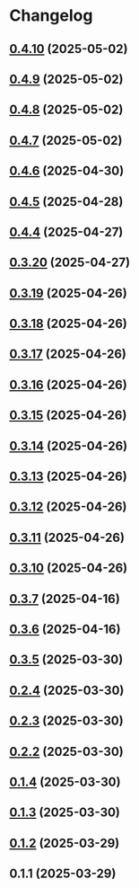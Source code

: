 # Changelog

## [0.4.10](https://github.com/UbiHome/UbiHome/compare/v0.4.9...ubihome-web_server-v0.4.10) (2025-05-02)

## [0.4.9](https://github.com/UbiHome/UbiHome/compare/v0.4.8...ubihome-web_server-v0.4.9) (2025-05-02)

## [0.4.8](https://github.com/UbiHome/UbiHome/compare/v0.4.7...ubihome-web_server-v0.4.8) (2025-05-02)

## [0.4.7](https://github.com/DanielHabenicht/UbiHome/compare/v0.4.6...ubihome-web_server-v0.4.7) (2025-05-02)

## [0.4.6](https://github.com/DanielHabenicht/UbiHome/compare/v0.4.5...ubihome-web_server-v0.4.6) (2025-04-30)

## [0.4.5](https://github.com/DanielHabenicht/UbiHome/compare/v0.4.4...ubihome-web_server-v0.4.5) (2025-04-28)

## [0.4.4](https://github.com/DanielHabenicht/UbiHome/compare/v0.3.20...ubihome-web_server-v0.4.4) (2025-04-27)

## [0.3.20](https://github.com/DanielHabenicht/UbiHome/compare/v0.3.19...ubihome-web_server-v0.3.20) (2025-04-27)

## [0.3.19](https://github.com/DanielHabenicht/UbiHome/compare/v0.3.18...ubihome-web_server-v0.3.19) (2025-04-26)

## [0.3.18](https://github.com/DanielHabenicht/UbiHome/compare/v0.3.17...ubihome-web_server-v0.3.18) (2025-04-26)

## [0.3.17](https://github.com/DanielHabenicht/UbiHome/compare/v0.3.16...ubihome-web_server-v0.3.17) (2025-04-26)

## [0.3.16](https://github.com/DanielHabenicht/UbiHome/compare/v0.3.15...ubihome-web_server-v0.3.16) (2025-04-26)

## [0.3.15](https://github.com/DanielHabenicht/UbiHome/compare/v0.3.14...ubihome-web_server-v0.3.15) (2025-04-26)

## [0.3.14](https://github.com/DanielHabenicht/UbiHome/compare/v0.3.13...ubihome-web_server-v0.3.14) (2025-04-26)

## [0.3.13](https://github.com/DanielHabenicht/UbiHome/compare/v0.3.12...ubihome-web_server-v0.3.13) (2025-04-26)

## [0.3.12](https://github.com/DanielHabenicht/UbiHome/compare/v0.3.11...ubihome-web_server-v0.3.12) (2025-04-26)

## [0.3.11](https://github.com/DanielHabenicht/UbiHome/compare/v0.3.10...ubihome-web_server-v0.3.11) (2025-04-26)

## [0.3.10](https://github.com/DanielHabenicht/UbiHome/compare/v0.3.7...ubihome-web_server-v0.3.10) (2025-04-26)

## [0.3.7](https://github.com/DanielHabenicht/UbiHome/compare/v0.3.6...ubihome-web_server-v0.3.7) (2025-04-16)

## [0.3.6](https://github.com/DanielHabenicht/UbiHome/compare/v0.3.5...ubihome-web_server-v0.3.6) (2025-04-16)

## [0.3.5](https://github.com/DanielHabenicht/UbiHome/compare/v0.3.2...ubihome-web_server-v0.3.5) (2025-03-30)

## [0.2.4](https://github.com/DanielHabenicht/UbiHome/compare/ubihome-web_server-v0.2.3...ubihome-web_server-v0.2.4) (2025-03-30)

## [0.2.3](https://github.com/DanielHabenicht/UbiHome/compare/v0.2.2...ubihome-web_server-v0.2.3) (2025-03-30)

## [0.2.2](https://github.com/DanielHabenicht/UbiHome/compare/ubihome-web_server-v0.1.4...ubihome-web_server-v0.2.2) (2025-03-30)

## [0.1.4](https://github.com/DanielHabenicht/UbiHome/compare/v0.1.3...ubihome-web_server-v0.1.4) (2025-03-30)

## [0.1.3](https://github.com/DanielHabenicht/UbiHome/compare/ubihome-web_server-v0.1.2...ubihome-web_server-v0.1.3) (2025-03-30)

## [0.1.2](https://github.com/DanielHabenicht/UbiHome/compare/ubihome-web_server-v0.1.1...ubihome-web_server-v0.1.2) (2025-03-29)

## 0.1.1 (2025-03-29)
